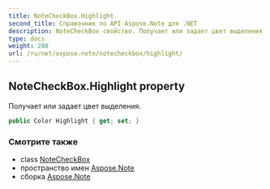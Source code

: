 ```yaml
---
title: NoteCheckBox.Highlight
second_title: Справочник по API Aspose.Note для .NET
description: NoteCheckBox свойство. Получает или задает цвет выделения.
type: docs
weight: 280
url: /ru/net/aspose.note/notecheckbox/highlight/
---
```

## NoteCheckBox.Highlight property

Получает или задает цвет выделения.

```csharp
public Color Highlight { get; set; }
```

### Смотрите также

* class [NoteCheckBox](../)
* пространство имен [Aspose.Note](../../notecheckbox/)
* сборка [Aspose.Note](../../../)


